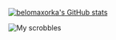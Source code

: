 [![belomaxorka's GitHub stats](https://github-readme-stats.vercel.app/api?username=belomaxorka&theme=buefy)](https://github.com/belomaxorka)

![My scrobbles](https://lastfm-recently-played.vercel.app/api?user=belomaxorka&show_user=header&count=3)
